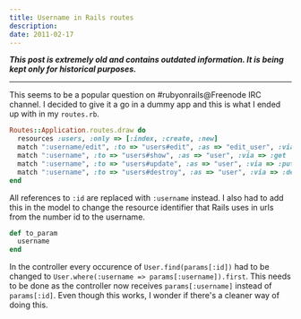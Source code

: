 ```yaml
---
title: Username in Rails routes
description:
date: 2011-02-17
---
```


_**This post is extremely old and contains outdated information. It is being kept only for historical purposes.**_

---

This seems to be a popular question on #rubyonrails@Freenode IRC channel. I
decided to give it a go in a dummy app and this is what I ended up with in my
`routes.rb`.

```ruby
Routes::Application.routes.draw do
  resources :users, :only => [:index, :create, :new]
  match ":username/edit", :to => "users#edit", :as => "edit_user", :via => :get
  match ":username", :to => "users#show", :as => "user", :via => :get
  match ":username", :to => "users#update", :as => "user", :via => :put
  match ":username", :to => "users#destroy", :as => "user", :via => :delete
end
```

All references to `:id` are replaced with `:username` instead. I also had to
add this in the model to change the resource identifier that Rails uses in urls
from the number id to the username.

```ruby
def to_param
  username
end
```

In the controller every occurence of `User.find(params[:id])` had to be changed
to `User.where(:username => params[:username]).first`. This needs to be done as
the controller now receives `params[:username]` instead of `params[:id]`. Even
though this works, I wonder if there's a cleaner way of doing this.

